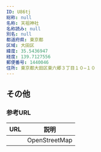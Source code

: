 ```yaml
---
ID: U86tj
総称: null
名称: 天祖神社
名称読み: null
別名: null
都道府県: 東京都
区域: 大田区
緯度: 35.5436947
経度: 139.7127556
郵便番号: 1440046
住所: 東京都大田区東六郷３丁目１０−１０
---
```


## その他

### 参考URL

| URL | 説明          |
| --- | ------------- |
|     | OpenStreetMap |
